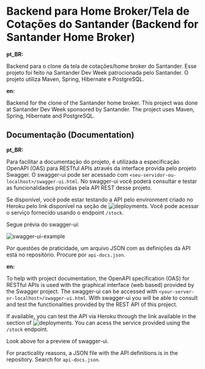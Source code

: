 # Backend para Home Broker/Tela de Cotações do Santander (Backend for Santander Home Broker)

**pt_BR:**

Backend para o clone da tela de cotações/home broker do Santander. Esse projeto foi feito na Santander Dev Week patrocionada pelo Santander. O projeto utiliza Maven, Spring, Hibernate e PostgreSQL.


**en:**

Backend for the clone of the Santander home broker. This project was done at Santander Dev Week sponsored by Santander. The project uses Maven, Spring, Hibernate and PostgreSQL.


## Documentação (Documentation)

**pt_BR:**

Para facilitar a documentação do projeto, é utilizada a especificação OpenAPI (OAS) para RESTful APIs através da interface provida pelo projeto Swagger. O swagger-ui pode ser acessado com `<seu-servidor-ou-localhost>/swagger-ui.html`. No swagger-ui você poderá consultar e testar as funcionalidades providas pela API REST desse projeto.

Se disponível, você pode estar testando a API pelo environment criado no Heroku pelo link disponível na seção de ![deployments](https://github.com/Yofiel/santander-homebroker-backend/deployments). Você pode acessar o serviço fornecido usando o endpoint `/stock`.

Segue prévia do swagger-ui:

![swagger-ui-example](https://user-images.githubusercontent.com/64466694/121282731-61783800-c8b0-11eb-9dac-4470e6733242.png)


Por questões de praticidade, um arquivo JSON com as definições da API está no repositório. Procure por `api-docs.json`.


**en:**

To help with project documentation, the OpenAPI specification (OAS) for RESTful APIs is used with the graphical interface (web based) provided by the Swagger project. The swagger-ui can be accessed with `<your-server-or-localhost>/swagger-ui.html`. With swagger-ui you will be able to consult and test the functionalities provided by the REST API of this project.

If available, you can test the API via Heroku through the link available in the section of ![deployments](https://github.com/Yofiel/santander-homebroker-backend/deployments). You can acess the service provided using the `/stock` endpoint.

Look above for a preview of swagger-ui.

For practicality reasons, a JSON file with the API definitions is in the repository. Search for `api-docs.json`.
